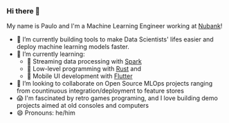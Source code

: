 ### Hi there 👋

My name is Paulo and I'm a Machine Learning Engineer working at [Nubank](https://nubank.com.br/en/)! 

- 🔭 I’m currently building tools to make Data Scientists' lifes easier and deploy machine learning models faster.
- 🌱 I’m currently learning:
  -   🌊 Streaming data processing with [Spark](http://spark.apache.org/docs/latest/structured-streaming-programming-guide.html)
  -   🦀 Low-level programming with [Rust](https://www.rust-lang.org/) and
  -   📱 Mobile UI development with [Flutter](https://flutter.dev/)  
- 👯 I’m looking to collaborate on Open Source MLOps projects ranging from countinuous integration/deployment to feature stores
- 😱 I'm fascinated by retro games programing, and I love building demo projects aimed at old consoles and computers
- 😄 Pronouns: he/him
